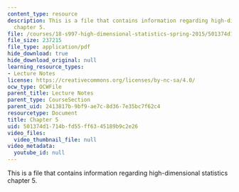 ```yaml
---
content_type: resource
description: This is a file that contains information regarding high-dimensional statistics
  chapter 5.
file: /courses/18-s997-high-dimensional-statistics-spring-2015/501374d1714bfd55ff6345189b9c2e26_MIT18_S997S15_Chapter5.pdf
file_size: 237215
file_type: application/pdf
hide_download: true
hide_download_original: null
learning_resource_types:
- Lecture Notes
license: https://creativecommons.org/licenses/by-nc-sa/4.0/
ocw_type: OCWFile
parent_title: Lecture Notes
parent_type: CourseSection
parent_uid: 2413817b-9bf9-ae7c-8d36-7e35bc7f62c4
resourcetype: Document
title: Chapter 5
uid: 501374d1-714b-fd55-ff63-45189b9c2e26
video_files:
  video_thumbnail_file: null
video_metadata:
  youtube_id: null
---
```

This is a file that contains information regarding high-dimensional statistics chapter 5.